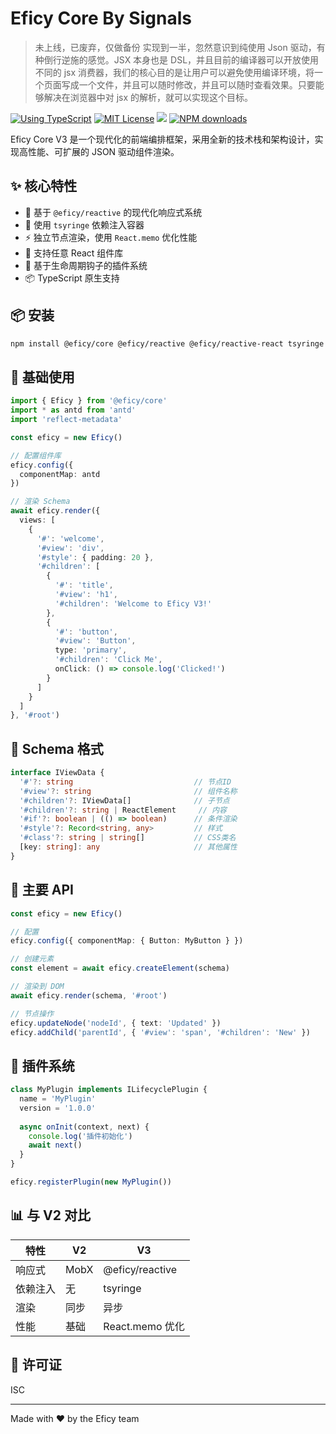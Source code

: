 # Eficy Core By Signals

> 未上线，已废弃，仅做备份
> 实现到一半，忽然意识到纯使用 Json 驱动，有种倒行逆施的感觉。JSX 本身也是 DSL，并且目前的编译器可以开放使用不同的 jsx 消费器，我们的核心目的是让用户可以避免使用编译环境，将一个页面写成一个文件，并且可以随时修改，并且可以随时查看效果。只要能够解决在浏览器中对 jsx 的解析，就可以实现这个目标。

[![Using TypeScript](https://img.shields.io/badge/%3C/%3E-TypeScript-0072C4.svg)](https://www.typescriptlang.org/)
[![MIT License](https://img.shields.io/npm/l/generator-bxd-oss.svg)](#License)
[![](https://flat.badgen.net/npm/v/@eficy/core?icon=npm)](https://www.npmjs.com/package/@eficy/core)
[![NPM downloads](http://img.shields.io/npm/dm/@eficy/core.svg?style=flat-square)](http://npmjs.com/@eficy/core)

Eficy Core V3 是一个现代化的前端编排框架，采用全新的技术栈和架构设计，实现高性能、可扩展的 JSON 驱动组件渲染。

## ✨ 核心特性

- 🔄 基于 `@eficy/reactive` 的现代化响应式系统
- 💉 使用 `tsyringe` 依赖注入容器
- ⚡ 独立节点渲染，使用 `React.memo` 优化性能
- 🎯 支持任意 React 组件库
- 🔌 基于生命周期钩子的插件系统
- 📦 TypeScript 原生支持

## 📦 安装

```bash
npm install @eficy/core @eficy/reactive @eficy/reactive-react tsyringe reflect-metadata
```

## 🔨 基础使用

```typescript
import { Eficy } from '@eficy/core'
import * as antd from 'antd'
import 'reflect-metadata'

const eficy = new Eficy()

// 配置组件库
eficy.config({
  componentMap: antd
})

// 渲染 Schema
await eficy.render({
  views: [
    {
      '#': 'welcome',
      '#view': 'div',
      '#style': { padding: 20 },
      '#children': [
        {
          '#': 'title',
          '#view': 'h1',
          '#children': 'Welcome to Eficy V3!'
        },
        {
          '#': 'button',
          '#view': 'Button',
          type: 'primary',
          '#children': 'Click Me',
          onClick: () => console.log('Clicked!')
        }
      ]
    }
  ]
}, '#root')
```

## 🚀 Schema 格式

```typescript
interface IViewData {
  '#'?: string                           // 节点ID
  '#view'?: string                       // 组件名称
  '#children'?: IViewData[]              // 子节点
  '#children'?: string | ReactElement     // 内容
  '#if'?: boolean | (() => boolean)      // 条件渲染
  '#style'?: Record<string, any>         // 样式
  '#class'?: string | string[]           // CSS类名
  [key: string]: any                     // 其他属性
}
```

## 🔧 主要 API

```typescript
const eficy = new Eficy()

// 配置
eficy.config({ componentMap: { Button: MyButton } })

// 创建元素
const element = await eficy.createElement(schema)

// 渲染到 DOM
await eficy.render(schema, '#root')

// 节点操作
eficy.updateNode('nodeId', { text: 'Updated' })
eficy.addChild('parentId', { '#view': 'span', '#children': 'New' })
```

## 🔌 插件系统

```typescript
class MyPlugin implements ILifecyclePlugin {
  name = 'MyPlugin'
  version = '1.0.0'
  
  async onInit(context, next) {
    console.log('插件初始化')
    await next()
  }
}

eficy.registerPlugin(new MyPlugin())
```

## 📊 与 V2 对比

| 特性 | V2 | V3 |
|------|----|----|
| 响应式 | MobX | @eficy/reactive |
| 依赖注入 | 无 | tsyringe |
| 渲染 | 同步 | 异步 |
| 性能 | 基础 | React.memo 优化 |

## 📄 许可证

ISC

---

Made with ❤️ by the Eficy team